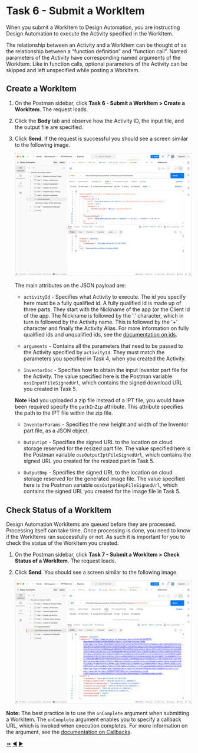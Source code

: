 # Task 6 - Submit a WorkItem

When you submit a WorkItem to Design Automation, you are instructing Design Automation to execute the Activity specified in the WorkItem.

The relationship between an Activity and a WorkItem can be thought of as the relationship between a “function definition” and “function call”.
Named parameters of the Activity have corresponding named arguments of the WorkItem.
Like in function calls, optional parameters of the Activity can be skipped and left unspecified while posting a WorkItem.

## Create a WorkItem

1. On the Postman sidebar, click **Task 6 - Submit a WorkItem > Create a WorkItem**. The request loads.

2. Click the **Body** tab and observe how the Activity ID, the input file, and the output file are specified.

3. Click **Send**. If the request is successful you should see a screen similar to the following image.

    ![Create WorkItem](../images/task6-result_url.png "Create WorkItem")

    The main attributes on the JSON payload are:

    - `activityId` - Specifies what Activity to execute. The id you specify here must be a fully qualified id. A fully qualified id is made up of three parts. They start with the Nickname of the app (or the Client Id of the app. The Nickname is followed by the '.' character, which in turn is followed by the Activity name. This is followed by the '+' character and finally the Activity Alias. For more information on fully qualified ids and unqualified ids, see the [documentation on ids](https://aps.autodesk.com/en/docs/design-automation/v3/developers_guide/aliases-and-ids/#ids).

    - `arguments` - Contains all the parameters that need to be passed to the Activity specified by `activityId`. They must match the parameters you specified in Task 4, when you created the Activity.

    - `InventorDoc` - Specifies how to obtain the input Inventor part file for the Activity. The value specified here is the Postman variable `ossInputFileSignedUrl`, which contains the signed download URL you created in Task 5. 
    
    **Note** Had you uploaded a zip file instead of a IPT file, you would have been required specify the `pathInZip` attribute. This attribute specifies the path to the IPT file within the zip file. 

    - `InventorParams` - Specifies the new height and width of the Inventor part file, as a JSON object.

    - `OutputIpt` - Specifies the signed URL to the location on cloud storage reserved for the resized part file. The value specified here is the Postman variable `ossOutputIptFileSignedUrl`, which contains the signed URL you created for the resized part in Task 5. 

    - `OutputBmp` - Specifies the signed URL to the location on cloud storage reserved for the generated image file. The value specified here is the Postman variable `ossOutputBmpFileSignedUrl`, which contains the signed URL you created for the image file in Task 5. 



## Check Status of a WorkItem

Design Automation WorkItems are queued before they are processed. Processing itself can take time. Once processing is done, you need to know if the WorkItems ran successfully or not. As such it is important for you to check the status of the WorkItem you created.

1. On the Postman sidebar, click **Task 7 - Submit a WorkItem > Check Status of a WorkItem**. The request loads.

2. Click **Send**. You should see a screen similar to the following image.

    ![WorkItem Status check result](../images/task6-check_status.png "WorkItem Status check result")

**Note:** The best practice is to use the `onComplete` argument when submitting a WorkItem. The `onComplete` argument enables you to specify a callback URL, which is invoked when execution completes. For more information on the argument, see the [documentation on Callbacks](https://aps.autodesk.com/en/docs/design-automation/v3/developers_guide/callbacks/#oncomplete-callback).

[:rewind:](../readme.md "readme.md") [:arrow_backward:](task-5.md "Previous task") [:arrow_forward:](task-7.md "Next task") 

